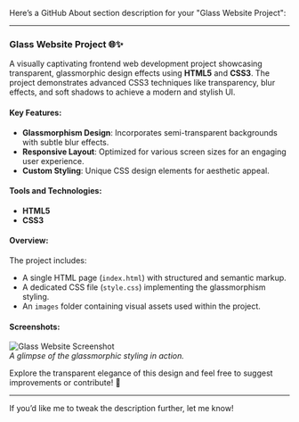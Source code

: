 Here’s a GitHub About section description for your "Glass Website Project":

---

### Glass Website Project 🌐✨  
A visually captivating frontend web development project showcasing transparent, glassmorphic design effects using **HTML5** and **CSS3**. The project demonstrates advanced CSS3 techniques like transparency, blur effects, and soft shadows to achieve a modern and stylish UI.  

#### Key Features:  
- **Glassmorphism Design**: Incorporates semi-transparent backgrounds with subtle blur effects.  
- **Responsive Layout**: Optimized for various screen sizes for an engaging user experience.  
- **Custom Styling**: Unique CSS design elements for aesthetic appeal.  

#### Tools and Technologies:  
- **HTML5**  
- **CSS3**  

#### Overview:  
The project includes:  
- A single HTML page (`index.html`) with structured and semantic markup.  
- A dedicated CSS file (`style.css`) implementing the glassmorphism styling.  
- An `images` folder containing visual assets used within the project.  

#### Screenshots:  
![Glass Website Screenshot](path-to-screenshot)  
*A glimpse of the glassmorphic styling in action.*  

Explore the transparent elegance of this design and feel free to suggest improvements or contribute! 🌟  

---  

If you’d like me to tweak the description further, let me know!